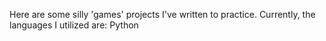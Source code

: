 Here are some silly 'games' projects I've written to practice. Currently, the languages I utilized are: Python 
